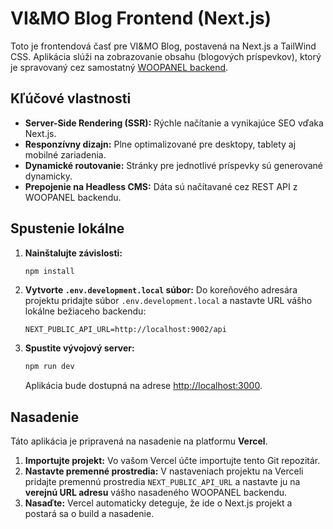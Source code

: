 # VI&MO Blog Frontend (Next.js)

Toto je frontendová časť pre VI&MO Blog, postavená na Next.js a TailWind CSS. Aplikácia slúži na zobrazovanie obsahu (blogových príspevkov), ktorý je spravovaný cez samostatný [WOOPANEL backend](https://github.com/woopanel/dashboard).

## Kľúčové vlastnosti

- **Server-Side Rendering (SSR):** Rýchle načítanie a vynikajúce SEO vďaka Next.js.
- **Responzívny dizajn:** Plne optimalizované pre desktopy, tablety aj mobilné zariadenia.
- **Dynamické routovanie:** Stránky pre jednotlivé príspevky sú generované dynamicky.
- **Prepojenie na Headless CMS:** Dáta sú načítavané cez REST API z WOOPANEL backendu.

## Spustenie lokálne

1.  **Nainštalujte závislosti:**
    ```bash
    npm install
    ```

2.  **Vytvorte `.env.development.local` súbor:**
    Do koreňového adresára projektu pridajte súbor `.env.development.local` a nastavte URL vášho lokálne bežiaceho backendu:
    ```
    NEXT_PUBLIC_API_URL=http://localhost:9002/api
    ```

3.  **Spustite vývojový server:**
    ```bash
    npm run dev
    ```

    Aplikácia bude dostupná na adrese [http://localhost:3000](http://localhost:3000).

## Nasadenie

Táto aplikácia je pripravená na nasadenie na platformu **Vercel**.

1.  **Importujte projekt:** Vo vašom Vercel účte importujte tento Git repozitár.
2.  **Nastavte premenné prostredia:** V nastaveniach projektu na Verceli pridajte premennú prostredia `NEXT_PUBLIC_API_URL` a nastavte ju na **verejnú URL adresu** vášho nasadeného WOOPANEL backendu.
3.  **Nasaďte:** Vercel automaticky deteguje, že ide o Next.js projekt a postará sa o build a nasadenie.
